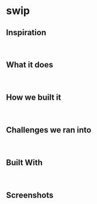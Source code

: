 # swip

<h2>Inspiration</h2>
<p></p>
<br />

<h2>What it does</h2>
<p></p>
<br />

<h2>How we built it</h2>
<p></p>
<br />

<h2>Challenges we ran into</h2>
<p></p>
<br />

<h2>Built With</h2>
<p></p>
<br />

<h2>Screenshots</h2>

